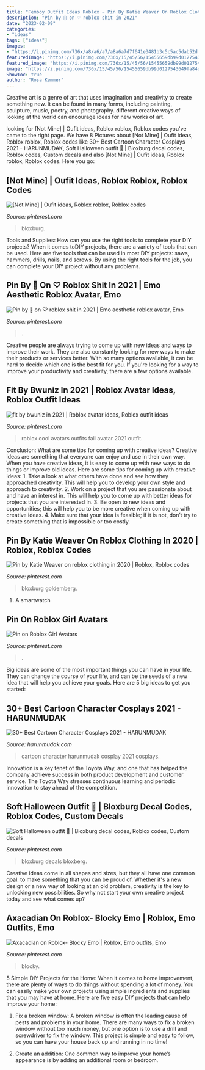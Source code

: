 ```yaml
---
title: "Femboy Outfit Ideas Roblox ~ Pin By Katie Weaver On Roblox Clothing In 2020"
description: "Pin by 🖤 on ♡ roblox shit in 2021"
date: "2023-02-09"
categories:
- "ideas"
tags: ["ideas"]
images:
- "https://i.pinimg.com/736x/a8/a6/a7/a8a6a7d7f641e3481b3c5c5ac5dab52d.jpg"
featuredImage: "https://i.pinimg.com/736x/15/45/56/15455659db99d0127543649fa84d0d22.jpg"
featured_image: "https://i.pinimg.com/736x/15/45/56/15455659db99d0127543649fa84d0d22.jpg"
image: "https://i.pinimg.com/736x/15/45/56/15455659db99d0127543649fa84d0d22.jpg"
ShowToc: true
author: "Rosa Kemmer"
---
```



Creative art is a genre of art that uses imagination and creativity to create something new. It can be found in many forms, including painting, sculpture, music, poetry, and photography. different creative ways of looking at the world can encourage ideas for new works of art.

	

		
looking for [Not Mine] | Oufit ideas, Roblox roblox, Roblox codes you've came to the right page. We have 8 Pictures about [Not Mine] | Oufit ideas, Roblox roblox, Roblox codes like 30+ Best Cartoon Character Cosplays 2021 - HARUNMUDAK, Soft Halloween outfit 🎃 | Bloxburg decal codes, Roblox codes, Custom decals and also [Not Mine] | Oufit ideas, Roblox roblox, Roblox codes. Here you go:
		
    
## [Not Mine] | Oufit Ideas, Roblox Roblox, Roblox Codes

<img loading=lazy src="https://i.pinimg.com/736x/e6/b7/61/e6b761da15656a5b92a27d189761ab66.jpg" onerror="this.onerror=null;this.src='https://tse4.mm.bing.net/th?id=OIP.dU3qMOpVENnRmxYArJkbxAHaHQ&amp;pid=15.1';" alt="[Not Mine] | Oufit ideas, Roblox roblox, Roblox codes">

_Source: pinterest.com_

>bloxburg. 

	

Tools and Supplies: How can you use the right tools to complete your DIY projects?
When it comes toDIY projects, there are a variety of tools that can be used. Here are five tools that can be used in most DIY projects: saws, hammers, drills, nails, and screws. By using the right tools for the job, you can complete your DIY project without any problems.

    
## Pin By 🖤 On ♡ Roblox Shit In 2021 | Emo Aesthetic Roblox Avatar, Emo

<img loading=lazy src="https://i.pinimg.com/736x/a8/a6/a7/a8a6a7d7f641e3481b3c5c5ac5dab52d.jpg" onerror="this.onerror=null;this.src='https://tse1.mm.bing.net/th?id=OIP.NJtB69u21X5BEFKAGCDHsAHaJ4&amp;pid=15.1';" alt="Pin by 🖤 on ♡ roblox shit in 2021 | Emo aesthetic roblox avatar, Emo">

_Source: pinterest.com_

>. 

	

Creative people are always trying to come up with new ideas and ways to improve their work. They are also constantly looking for new ways to make their products or services better. With so many options available, it can be hard to decide which one is the best fit for you. If you're looking for a way to improve your productivity and creativity, there are a few options available.

    
## Fit By Bwuniz In 2021 | Roblox Avatar Ideas, Roblox Outfit Ideas

<img loading=lazy src="https://i.pinimg.com/736x/15/45/56/15455659db99d0127543649fa84d0d22.jpg" onerror="this.onerror=null;this.src='https://tse1.mm.bing.net/th?id=OIP.kiZ_BWdjzb5bxYoaj3OvgQHaNz&amp;pid=15.1';" alt="fit by bwuniz in 2021 | Roblox avatar ideas, Roblox outfit ideas">

_Source: pinterest.com_

>roblox cool avatars outfits fall avatar 2021 outfit. 

	

Conclusion: What are some tips for coming up with creative ideas?
Creative ideas are something that everyone can enjoy and use in their own way. When you have creative ideas, it is easy to come up with new ways to do things or improve old ideas. Here are some tips for coming up with creative ideas: 1. Take a look at what others have done and see how they approached creativity. This will help you to develop your own style and approach to creativity. 2. Work on a project that you are passionate about and have an interest in. This will help you to come up with better ideas for projects that you are interested in. 3. Be open to new ideas and opportunities; this will help you to be more creative when coming up with creative ideas. 4. Make sure that your idea is feasible; if it is not, don’t try to create something that is impossible or too costly. 
    
## Pin By Katie Weaver On Roblox Clothing In 2020 | Roblox, Roblox Codes

<img loading=lazy src="https://i.pinimg.com/736x/da/4d/f1/da4df1a4740500183c23f3682abc5b9b.jpg" onerror="this.onerror=null;this.src='https://tse2.mm.bing.net/th?id=OIP.iHGO4bMg6fGzmefrw7Ki0AHaQA&amp;pid=15.1';" alt="Pin by Katie Weaver on roblox clothing in 2020 | Roblox, Roblox codes">

_Source: pinterest.com_

>bloxburg goldemberg. 

	

1. A smartwatch

    
## Pin On Roblox Girl Avatars

<img loading=lazy src="https://i.pinimg.com/736x/f6/38/8c/f6388cd37b26196c581e69a63083e4e0.jpg" onerror="this.onerror=null;this.src='https://tse2.mm.bing.net/th?id=OIP.fw_LcuGmBSArqHmmExiwLgHaNL&amp;pid=15.1';" alt="Pin on Roblox Girl Avatars">

_Source: pinterest.com_

>. 

	

Big ideas are some of the most important things you can have in your life. They can change the course of your life, and can be the seeds of a new idea that will help you achieve your goals. Here are 5 big ideas to get you started: 

    
## 30+ Best Cartoon Character Cosplays 2021 - HARUNMUDAK

<img loading=lazy src="https://harunmudak.com/wp-content/uploads/2020/12/cosplay-ideas-19-1024x1024.jpg" onerror="this.onerror=null;this.src='https://tse4.mm.bing.net/th?id=OIP.6q4VIzo5gTvIcE1jHpoetwHaHa&amp;pid=15.1';" alt="30+ Best Cartoon Character Cosplays 2021 - HARUNMUDAK">

_Source: harunmudak.com_

>cartoon character harunmudak cosplay 2021 cosplays. 

	

Innovation is a key tenet of the Toyota Way, and one that has helped the company achieve success in both product development and customer service. The Toyota Way stresses continuous learning and periodic innovation to stay ahead of the competition.

    
## Soft Halloween Outfit 🎃 | Bloxburg Decal Codes, Roblox Codes, Custom Decals

<img loading=lazy src="https://i.pinimg.com/736x/ba/60/42/ba60420a6530f222cede1d518d382d18.jpg" onerror="this.onerror=null;this.src='https://tse4.mm.bing.net/th?id=OIP.UScUqXFMvaxIE3J8YG97JwHaHN&amp;pid=15.1';" alt="Soft Halloween outfit 🎃 | Bloxburg decal codes, Roblox codes, Custom decals">

_Source: pinterest.com_

>bloxburg decals bloxberg. 

	

Creative ideas come in all shapes and sizes, but they all have one common goal: to make something that you can be proud of. Whether it's a new design or a new way of looking at an old problem, creativity is the key to unlocking new possibilities. So why not start your own creative project today and see what comes up?

    
## Axacadian On Roblox- Blocky Emo | Roblox, Emo Outfits, Emo

<img loading=lazy src="https://i.pinimg.com/736x/45/64/83/4564834e54a0d77f0f223bbc7ce29a01.jpg" onerror="this.onerror=null;this.src='https://tse2.mm.bing.net/th?id=OIP.tG7sLc6cK0yzq9IEkyGI9AHaQA&amp;pid=15.1';" alt="Axacadian on Roblox- Blocky Emo | Roblox, Emo outfits, Emo">

_Source: pinterest.com_

>blocky. 

	

5 Simple DIY Projects for the Home:
When it comes to home improvement, there are plenty of ways to do things without spending a lot of money. You can easily make your own projects using simple ingredients and supplies that you may have at home. Here are five easy DIY projects that can help improve your home: 
1. Fix a broken window: A broken window is often the leading cause of pests and problems in your home. There are many ways to fix a broken window without too much money, but one option is to use a drill and screwdriver to fix the window. This project is simple and easy to follow, so you can have your house back up and running in no time!

2. Create an addition: One common way to improve your home’s appearance is by adding an additional room or bedroom.

